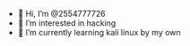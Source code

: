 - 👋 Hi, I’m @2554777726
- 👀 I’m interested in hacking
- 🌱 I’m currently learning kali linux by my own


<!---
2554777726/2554777726 is a ✨ special ✨ repository because its `README.md` (this file) appears on your GitHub profile.
You can click the Preview link to take a look at your changes.
--->
